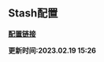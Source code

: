## Stash配置

**[配置链接](https://raw.githubusercontent.com/Centralmatrix3/Collectmatrix/Master/Profile/Stash/Stash.yaml)**

**更新时间:2023.02.19 15:26**
